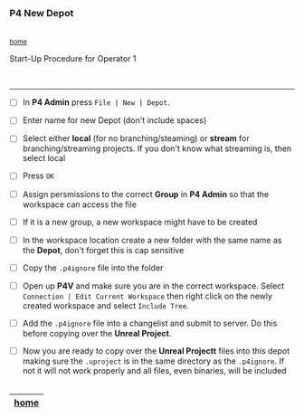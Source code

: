 <img src="https://via.placeholder.com/1000x4/45D7CA/45D7CA" alt="drawing" height="4px"/>

### P4 New Depot

<img src="https://via.placeholder.com/1000x4/45D7CA/45D7CA" alt="drawing" height="4px"/>

<sub>[home](../README.md#user-content-gms2-background-tiles--sprites---table-of-contents)</sub>

Start-Up Procedure for Operator 1

<br>

---

- [ ] In **P4 Admin** press `File | New | Depot`.

- [ ] Enter name for new Depot (don't include spaces)

- [ ] Select either **local** (for no branching/steaming) or **stream** for branching/streaming projects.  If you don't know what streaming is, then select local

- [ ] Press `OK`

- [ ] Assign persmissions to the correct **Group** in **P4 Admin** so that the workspace can access the file

- [ ] If it is a new group, a new workspace might have to be created

- [ ] In the workspace location create a new folder with the same name as the **Depot**, don't forget this is cap sensitive

- [ ] Copy the `.p4ignore` file into the folder

- [ ] Open up **P4V** and make sure you are in the correct workspace. Select `Connection | Edit Current Workspace` then right click on the newly created workspace and select `Include Tree`.

- [ ] Add the `.p4ignore` file into a changelist and submit to server.  Do this before copying over the **Unreal Project**.

- [ ] Now you are ready to copy over the **Unreal Projectt** files into this depot making sure the `.uproject` is in the same directory as the `.p4ignore`.  If not it will not work properly and all files, even binaries, will be included
<br><br>

| [home](../README.md#user-content-gms2-background-tiles--sprites---table-of-contents) | 
|---|
